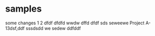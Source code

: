 # samples
some changes
1
2
dfdf
dfdfd
wwdw
dffd
dfdf
sds
seweewe
Project A-13dsf,ddf
sssdsdd
we
sedew
ddfddf
